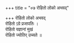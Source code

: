 +++
title = "०७ रोहितो लोको अभवद्"

+++
रोहितो लोको अभवद्  
रोहितो ऽग्रे प्रजापतिः ।  
रोहितो यज्ञानां मुखं  
रोहितो ज्योतिर् उच्यते ॥